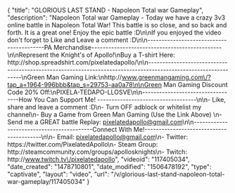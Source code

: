 {
    "title": "GLORIOUS LAST STAND - Napoleon Total war Gameplay",
    "description": "Napoleon Total war Gameplay - Today we have a crazy 3v3 online battle in Napoleon Total War!  This battle is so close, and so back and forth.  It is a great one!  Enjoy the epic battle :D\n\nIf you enjoyed the video don't forget to Like and Leave a comment :D\n\n-----------------------------------------PA Merchandise----------------------------------------------\n\nRepresent the Knight's of Apollo!\nBuy a T-shirt Here: http:\/\/shop.spreadshirt.com\/pixelatedapollo\/\n\n---------------------------------------------------------------------------------------------------------------\nGreen Man Gaming Link:\nhttp:\/\/www.greenmangaming.com\/?tap_a=1964-996bbb&tap_s=29753-aa0a78\n\nGreen Man Gaming Discount Code 20% Off:\nPIXELA-TEDAPO-LLOSVE\n\n----------------------------------How You Can Support Me! -----------------------------------\n\n- Like, share and leave a comment :D\n- Turn OFF adblock or whitelist my channel\n- Buy a Game from Green Man Gaming (Use the Link Above) \n- Send me a GREAT battle Replay: pixelatedapollo@gmail.com\n\n------------------------------------------Connect With Me!-----------------------------------------\n\n- Email: pixelatedapollo@gmail.com\n- Twitter: https:\/\/twitter.com\/PixelatedApollo\n- Steam Group:  http:\/\/steamcommunity.com\/groups\/apollosknights\n- Twitch: http:\/\/www.twitch.tv\/pixelatedapollo",
    "videoid": "117405034",
    "date_created": "1478710801",
    "date_modified": "1506478192",
    "type": "captivate",
    "layout": "video",
    "url": "\/v\/glorious-last-stand-napoleon-total-war-gameplay\/117405034"
}